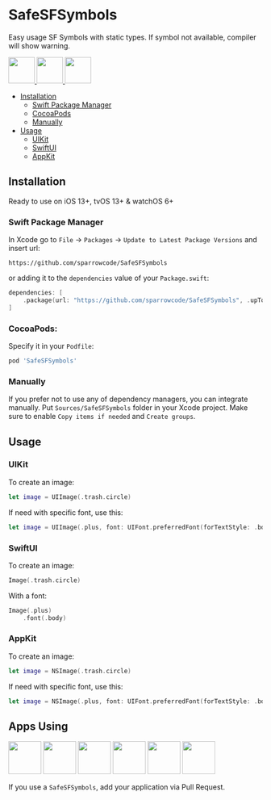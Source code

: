 # SafeSFSymbols

Easy usage SF Symbols with static types. If symbol not available, compiler will show warning.

<p float="left">
    <a href="https://discord.gg/ZAqUguHYGw">
        <img src="https://cdn.sparrowcode.io/github/badges/discord.png?version=2" height="52">
    </a>
    <a href="#apps-using">
        <img src="https://cdn.sparrowcode.io/github/badges/download-on-the-appstore.png?version=2" height="52">
    </a>
    <a href="https://github.com/sponsors/sparrowcode">
        <img src="https://cdn.sparrowcode.io/github/badges/github-sponsor.png?version=3" height="52">
    </a>
</p>

- [Installation](#installation)
    - [Swift Package Manager](#swift-package-manager)
    - [CocoaPods](#cocoapods)
    - [Manually](#manually)
- [Usage](#usage)
    - [UIKit](#uikit)
    - [SwiftUI](#swiftui)
    - [AppKit](#appkit)

## Installation

Ready to use on iOS 13+, tvOS 13+ & watchOS 6+

### Swift Package Manager

In Xcode go to `File` -> `Packages` -> `Update to Latest Package Versions` and insert url: 

```
https://github.com/sparrowcode/SafeSFSymbols
```

or adding it to the `dependencies` value of your `Package.swift`:

```swift
dependencies: [
    .package(url: "https://github.com/sparrowcode/SafeSFSymbols", .upToNextMajor(from: "1.0.6"))
]
```

### CocoaPods:

Specify it in your `Podfile`:

```ruby
pod 'SafeSFSymbols'
```

### Manually

If you prefer not to use any of dependency managers, you can integrate manually. Put `Sources/SafeSFSymbols` folder in your Xcode project. Make sure to enable `Copy items if needed` and `Create groups`.

## Usage

### UIKit

To create an image:

```swift
let image = UIImage(.trash.circle)
```

If need with specific font, use this:

```swift
let image = UIImage(.plus, font: UIFont.preferredFont(forTextStyle: .body))
```

### SwiftUI

To create an image:

```swift
Image(.trash.circle)
```

With a font:

```swift
Image(.plus)
    .font(.body)
```

### AppKit

To create an image:

```swift
let image = NSImage(.trash.circle)
```

If need with specific font, use this:

```swift
let image = NSImage(.plus, font: UIFont.preferredFont(forTextStyle: .body))
```

## Apps Using

<p float="left">
    <a href="https://apps.apple.com/app/id1624477055"><img src="https://cdn.sparrowcode.io/github/apps-using/seqvoia.png?version=2" height="65"></a>
    <a href="https://apps.apple.com/app/id875280793"><img src="https://cdn.sparrowcode.io/github/apps-using/salat.png?version=2" height="65"></a>
    <a href="https://apps.apple.com/app/id743843090"><img src="https://cdn.sparrowcode.io/github/apps-using/athan.png?version=2" height="65"></a>
    <a href="https://apps.apple.com/app/id537070378"><img src="https://cdn.sparrowcode.io/github/apps-using/quran.png?version=2" height="65"></a>
    <a href="https://apps.apple.com/app/id1570676244"><img src="https://cdn.sparrowcode.io/github/apps-using/debts.png?version=2" height="65"></a>
    <a href="https://apps.apple.com/app/id1617055933"><img src="https://cdn.sparrowcode.io/github/apps-using/arabesque-kitchen.png?version=2" height="65"></a>
</p>

If you use a `SafeSFSymbols`, add your application via Pull Request.
